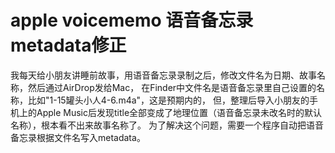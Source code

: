 # apple voicememo 语音备忘录 metadata修正
我每天给小朋友讲睡前故事，用语音备忘录录制之后，修改文件名为日期、故事名称，然后通过AirDrop发给Mac，
在Finder中文件名是语音备忘录里自己设置的名称，比如"1-15罐头小人4-6.m4a"，这是预期内的，
但，整理后导入小朋友的手机上的Apple Music后发现title全部变成了地理位置（语音备忘录未改名时的默认名称），根本看不出来故事名称了。
为了解决这个问题，需要一个程序自动把语音备忘录根据文件名写入metadata。